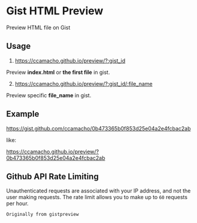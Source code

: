 # Gist HTML Preview

Preview HTML file on Gist

## Usage

1. https://ccamacho.github.io/preview/?:gist_id

  Preview __index.html__ or __the first file__ in gist.

2. https://ccamacho.github.io/preview/?:gist_id/:file_name
  
  Preview specific __file_name__ in gist.

## Example

https://gist.github.com/ccamacho/0b473365b0f853d25e04a2e4fcbac2ab

like:

https://ccamacho.github.io/preview/?0b473365b0f853d25e04a2e4fcbac2ab

## Github API Rate Limiting

Unauthenticated requests are associated with your IP address, and not the user making requests. The rate limit allows you to make up to `60` requests per hour.

`Originally from gistpreview`
